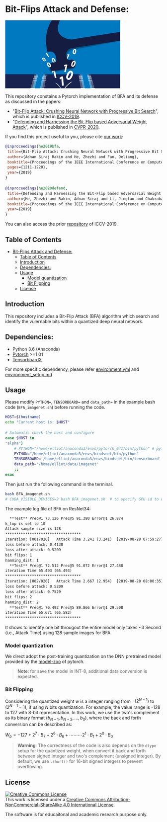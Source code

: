 
# Bit-Flips Attack and Defense:


![BFA](assets/BFA.jpg?raw=true "Bit Flip Attack")

This repository constains a Pytorch implementation of BFA and its defense as discussed in the papers:

* "[Bit-Flip Attack: Crushing Neural Network with Progressive Bit Search](http://openaccess.thecvf.com/content_ICCV_2019/papers/Rakin_Bit-Flip_Attack_Crushing_Neural_Network_With_Progressive_Bit_Search_ICCV_2019_paper.pdf)", which is published in [ICCV-2019](http://iccv2019.thecvf.com/).
*  "[Defending and Harnessing the Bit-Flip based Adversarial Weight Attack]()", which is published in [CVPR-2020](http://cvpr2020.thecvf.com/).

If you find this project useful to you, please cite [our work](http://openaccess.thecvf.com/content_ICCV_2019/papers/Rakin_Bit-Flip_Attack_Crushing_Neural_Network_With_Progressive_Bit_Search_ICCV_2019_paper.pdf):

```bibtex
@inproceedings{he2019bfa,
 title={Bit-Flip Attack: Crushing Neural Network with Progressive Bit Search},
 author={Adnan Siraj Rakin and He, Zhezhi and Fan, Deliang},
 booktitle={Proceedings of the IEEE International Conference on Computer Vision (ICCV)},
 pages={1211-1220},
 year={2019}
}

@inproceedings{he2020defend,
 title={Defending and Harnessing the Bit-Flip based Adversarial Weight Attack},
 author={He, Zhezhi and Rakin, Adnan Siraj and Li, Jingtao and Chakrabarti, Chaitali and Fan, Deliang},
 booktitle={Proceedings of the IEEE International Conference on Computer Vision (CVPR)},
 year={2019}
}
```

You can also access the prior [repository](https://github.com/elliothe/Neural_Network_Weight_Attack) of ICCV-2019.

## Table of Contents

- [Bit-Flips Attack and Defense:](#bit-flips-attack-and-defense)
  - [Table of Contents](#table-of-contents)
  - [Introduction](#introduction)
  - [Dependencies:](#dependencies)
  - [Usage](#usage)
    - [Model quantization](#model-quantization)
    - [Bit Flipping](#bit-flipping)
  - [License](#license)

## Introduction

This repository includes a Bit-Flip Attack (BFA) algorithm which search and identify the vulernable bits within a quantized deep neural network.

## Dependencies:
  
* Python 3.6 (Anaconda)
* [Pytorch](https://pytorch.org/) >=1.01
* [TensorboardX](https://github.com/lanpa/tensorboardX) 

For more specific dependency, please refer [environment.yml](./environment.yml) and [environment_setup.md](./docs/environment_setup.md)

## Usage
<!-- Our code performs Following steps for Bit-Flip Attack (BFA):
1. Get a quantized model.
2. Conduct BFA bit-by-bit. -->

Please modify `PYTHON=`, `TENSORBOARD=` and `data_path=` in the example bash code (`BFA_imagenet.sh`) before running the code.

```bash
HOST=$(hostname)
echo "Current host is: $HOST"

# Automatic check the host and configure
case $HOST in
"alpha")
    # PYTHON="/home/elliot/anaconda3/envs/pytorch_041/bin/python" # python environment
    PYTHON="/home/elliot/anaconda3/envs/bindsnet/bin/python"
    TENSORBOARD='/home/elliot/anaconda3/envs/bindsnet/bin/tensorboard'
    data_path='/home/elliot/data/imagenet'
    ;;
esac
```

Then just run the following command in the terminal.
```bash
bash BFA_imagenet.sh
# CUDA_VISIBLE_DEVICES=2 bash BFA_imagenet.sh  # to specify GPU id to ex. 2
```

The example log file of BFA on ResNet34:
```txt
  **Test** Prec@1 73.126 Prec@5 91.380 Error@1 26.874
k_top is set to 10
Attack sample size is 128
**********************************
Iteration: [001/020]   Attack Time 3.241 (3.241)  [2019-08-28 07:59:27]
loss before attack: 0.4138
loss after attack: 0.5209
bit flips: 1
hamming_dist: 1
  **Test** Prec@1 72.512 Prec@5 91.072 Error@1 27.488
iteration Time 65.493 (65.493)
**********************************
Iteration: [002/020]   Attack Time 2.667 (2.954)  [2019-08-28 08:00:35]
loss before attack: 0.5209
loss after attack: 0.7529
bit flips: 2
hamming_dist: 2
  **Test** Prec@1 70.492 Prec@5 89.866 Error@1 29.508
iteration Time 65.671 (65.582)
**********************************
```
It shows to identify one bit througout the entire model only takes ~3 Second (i.e., Attack Time) using 128 sample images for BFA. 


### Model quantization

We direct adopt the post-training quantization on the DNN pretrained model provided by the [model-zoo](https://pytorch.org/docs/stable/torchvision/models.html) of pytorch. 

> __Note__: for save the model in INT-8, additional data conversion is expected.

<!-- For the goal that directly quantize the deep neural network without retraining it, we add the function ```--optimize_step``` to optimize the step-size of quantizer to minimize the loss (e.g., mean-square-error loss) between quantized weight and its full precision base. It is intriguing to find out that:


- directly apply the uniform quantizer can achieve higher accuracy (close to the full precision baseline) without optimize the quantizer, for high-bit quantization (e.g., 8-bit). 

- On the contrary, for the low-bit quantization (e.g., 4-bit), directly quantize the weight causes significant accuracy loss. With the ```--optimize_step``` enabled, accuracy can partially recover without retraining. 

Since for the ImageNet simulation, we want to use directly perform the weight quantization on the pretrained weight. -->

### Bit Flipping

Considering the quantized weight $w$ is a integer ranging from $-(2^{N-1})$ to $(2^{N-1}-1)$, if using $N$ bits quantization. For example, the value range is -128 to 127 with 8-bit representation. In this work, we use the two's complement as its binary format ($b_{N-1},b_{N-2},...,b_0$), where the back and forth conversion can be described as:

$W_b = -127 + 2^7\cdot B_7 + 2^6 \cdot B_6 + \cdots\cdots\cdots 2^1\cdot B_1 + 2^0\cdot B_0$


> __Warning__: The correctness of the code is also depends on the ```dtype``` setup for the quantized weight, when convert it back and forth between signed integer and two's complement (unsigned integer). By default, we use ```.short()``` for 16-bit signed integers to prevent overflowing.


## License
<a rel="license" href="http://creativecommons.org/licenses/by-nc-sa/4.0/"><img alt="Creative Commons License" style="border-width:0" src="https://i.creativecommons.org/l/by-nc-sa/4.0/88x31.png" /></a><br />This work is licensed under a <a rel="license" href="http://creativecommons.org/licenses/by-nc-sa/4.0/">Creative Commons Attribution-NonCommercial-ShareAlike 4.0 International License</a>.

The software is for educaitonal and academic research purpose only.